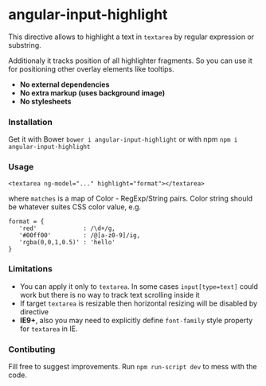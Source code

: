 # angular-input-highlight

This directive allows to highlight a text in `textarea` by regular expression or substring. 

Additionaly it tracks position of all highlighter fragments. So you can use it for positioning other overlay elements like tooltips.

- **No external dependencies**
- **No extra markup (uses background image)**
- **No stylesheets**

### Installation

Get it with Bower `bower i angular-input-highlight` or with npm `npm i angular-input-highlight`

### Usage

```
<textarea ng-model="..." highlight="format"></textarea>
```

where `matches` is a map of Color - RegExp/String pairs. Color string should be whatever suites CSS color value, e.g.

```
format = {
   'red'             : /\d+/g,
   '#00ff00'         : /@[a-z0-9]/ig,
   'rgba(0,0,1,0.5)' : 'hello'
}
```

### Limitations

- You can apply it only to `textarea`. In some cases `input[type=text]` could work but there is no way to track text scrolling inside it
- If target `textarea` is resizable then horizontal resizing will be disabled by directive
- **IE9+**, also you may need to explicitly define `font-family` style property for `textarea` in IE.

### Contibuting

Fill free to suggest improvements. 
Run `npm run-script dev` to mess with the code.
